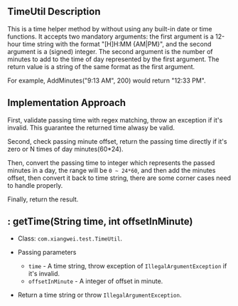 ## TimeUtil Description

This is a time helper method by without using any built-in date or time functions. It accepts two mandatory arguments: the first argument is a 12-hour time string with the format "[H]H:MM
{AM|PM}", and the second argument is a (signed) integer. The second argument is the number of
minutes to add to the time of day represented by the first argument. The return value is a
string of the same format as the first argument. 

For example, AddMinutes("9:13 AM", 200) would
return "12:33 PM". 

## Implementation Approach

First, validate passing time with regex matching, throw an exception if it's invalid. This guarantee the returned time alwasy be valid.

Second, check passing minute offset, return the passing time directly if it's zero or N times of day minutes(60*24).

Then, convert the passing time to integer which represents the passed minutes in a day, the range will be `0 ~ 24*60`, and then add the minutes offset, then convert it back to time string, there are some corner cases need to handle properly.

Finally, return the result.

## : getTime(String time, int offsetInMinute)

* Class: `com.xiangwei.test.TimeUtil`.
* Passing parameters
   - `time` - A time string, throw exception of `IllegalArgumentException` if it's invalid.
   - `offsetInMinute` - A integer of offset in minute.

* Return a time string or throw `IllegalArgumentException`.


